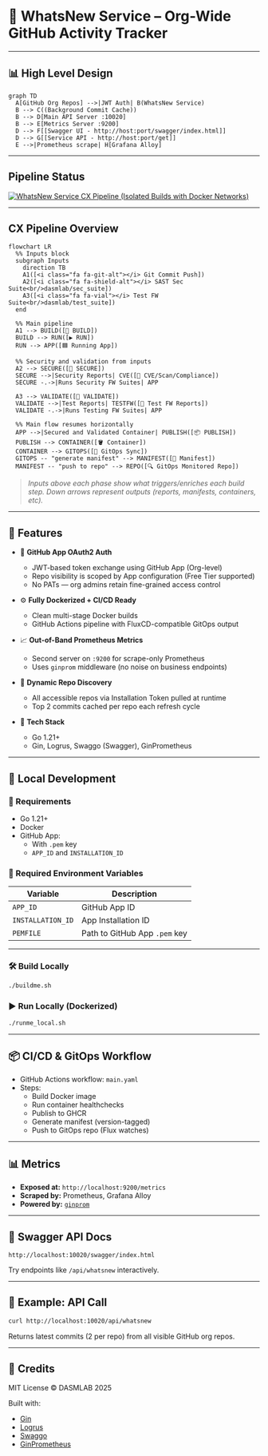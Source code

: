 # 🧠 WhatsNew Service – Org-Wide GitHub Activity Tracker

---

## 📊 High Level Design

```mermaid
graph TD
  A[GitHub Org Repos] -->|JWT Auth| B(WhatsNew Service)
  B --> C((Background Commit Cache))
  B --> D[Main API Server :10020]
  B --> E[Metrics Server :9200]
  D --> F[[Swagger UI - http://host:port/swagger/index.html]]
  D --> G[[Service API - http://host:port/get]]
  E -->|Prometheus scrape| H[Grafana Alloy]
```
--- 

## Pipeline Status

[![WhatsNew Service CX Pipeline (Isolated Builds with Docker Networks)](https://github.com/dasmlab/whatsnew-service/actions/workflows/main.yaml/badge.svg)](https://github.com/dasmlab/whatsnew-service/actions/workflows/main.yaml)

---

## CX Pipeline Overview 

```mermaid
flowchart LR
  %% Inputs block
  subgraph Inputs
    direction TB
    A1([<i class="fa fa-git-alt"></i> Git Commit Push])
    A2([<i class="fa fa-shield-alt"></i> SAST Sec Suite<br/>dasmlab/sec_suite])
    A3([<i class="fa fa-vial"></i> Test FW Suite<br/>dasmlab/test_suite])
  end

  %% Main pipeline
  A1 --> BUILD([🔧 BUILD])
  BUILD --> RUN([▶️ RUN])
  RUN --> APP([🟦 Running App])

  %% Security and validation from inputs
  A2 --> SECURE([🔐 SECURE])
  SECURE -->|Security Reports| CVE([🧾 CVE/Scan/Compliance])
  SECURE -.->|Runs Security FW Suites| APP

  A3 --> VALIDATE([🧪 VALIDATE])
  VALIDATE -->|Test Reports| TESTFW([🧪 Test FW Reports])
  VALIDATE -.->|Runs Testing FW Suites| APP

  %% Main flow resumes horizontally
  APP -->|Secured and Validated Container| PUBLISH([📦 PUBLISH])
  PUBLISH --> CONTAINER([🪣 Container])
  CONTAINER --> GITOPS([🔄 GitOps Sync])
  GITOPS -- "generate manifest" --> MANIFEST([📄 Manifest])
  MANIFEST -- "push to repo" --> REPO([🔍 GitOps Monitored Repo])
```

> _Inputs above each phase show what triggers/enriches each build step. Down arrows represent outputs (reports, manifests, containers, etc)._

---

## 🚀 Features

- 🔐 **GitHub App OAuth2 Auth**
  - JWT-based token exchange using GitHub App (Org-level)
  - Repo visibility is scoped by App configuration (Free Tier supported)
  - No PATs — org admins retain fine-grained access control

- ⚙️ **Fully Dockerized + CI/CD Ready**
  - Clean multi-stage Docker builds
  - GitHub Actions pipeline with FluxCD-compatible GitOps output

- 📈 **Out-of-Band Prometheus Metrics**
  - Second server on `:9200` for scrape-only Prometheus
  - Uses `ginprom` middleware (no noise on business endpoints)

- 🔄 **Dynamic Repo Discovery**
  - All accessible repos via Installation Token pulled at runtime
  - Top 2 commits cached per repo each refresh cycle

- 🧰 **Tech Stack**
  - Go 1.21+
  - Gin, Logrus, Swaggo (Swagger), GinPrometheus

---

## 🧪 Local Development

### 🧰 Requirements

- Go 1.21+
- Docker
- GitHub App:
  - With `.pem` key
  - `APP_ID` and `INSTALLATION_ID`

### 🔧 Required Environment Variables

| Variable           | Description                                  |
|--------------------|----------------------------------------------|
| `APP_ID`           | GitHub App ID                                |
| `INSTALLATION_ID`  | App Installation ID                          |
| `PEMFILE`          | Path to GitHub App `.pem` key                |

---

### 🛠️ Build Locally

```bash
./buildme.sh
```

### ▶️ Run Locally (Dockerized)

```bash
./runme_local.sh
```

---

## 📦 CI/CD & GitOps Workflow

- GitHub Actions workflow: `main.yaml`
- Steps:
  - Build Docker image
  - Run container healthchecks
  - Publish to GHCR
  - Generate manifest (version-tagged)
  - Push to GitOps repo (Flux watches)

---

## 📊 Metrics

- **Exposed at:** `http://localhost:9200/metrics`
- **Scraped by:** Prometheus, Grafana Alloy
- **Powered by:** [`ginprom`](https://github.com/Depado/ginprom)

---

## 📜 Swagger API Docs

```
http://localhost:10020/swagger/index.html
```

Try endpoints like `/api/whatsnew` interactively.

---

## 🧪 Example: API Call

```bash
curl http://localhost:10020/api/whatsnew
```

Returns latest commits (2 per repo) from all visible GitHub org repos.

---

## 🪪 Credits

MIT License © DASMLAB 2025

Built with:

- [Gin](https://github.com/gin-gonic/gin)
- [Logrus](https://github.com/sirupsen/logrus)
- [Swaggo](https://github.com/swaggo/swag)
- [GinPrometheus](https://github.com/Depado/ginprom)

